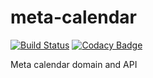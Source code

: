 # meta-calendar

[![Build Status](https://travis-ci.com/eparovyshnaya/meta-calendar.svg?branch=master)](https://travis-ci.com/eparovyshnaya/meta-calendar)
[![Codacy Badge](https://api.codacy.com/project/badge/Grade/6d05c5201f9e4b0a90359399c570f13a)](https://www.codacy.com/manual/elena.parovyshnaya/meta-calendar?utm_source=github.com&amp;utm_medium=referral&amp;utm_content=eparovyshnaya/meta-calendar&amp;utm_campaign=Badge_Grade)

Meta calendar domain and API
